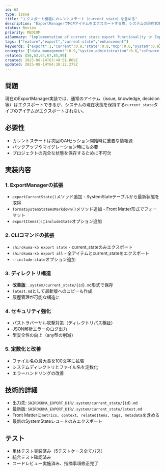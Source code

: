```yaml
---
id: 62
type: issue
title: "エクスポート機能にカレントステート（current_state）を含める"
description: "ExportManagerでMCPアイテムをエクスポートする際、システムの現在状態（current_state）も一緒にエクスポートする機能が未実装"
status: Review
priority: MEDIUM
aiSummary: "Implementation of current state export functionality in ExportManager, including system state backup, CLI commands, directory structure, security enhancements, and comprehensive testing for MCP items export system."
tags: ["feature","export","current-state","enhancement"]
keywords: {"export":1,"current":0.9,"state":0.9,"mcp":0.8,"system":0.8}
concepts: {"data_management":0.9,"system_administration":0.8,"software_architecture":0.7,"file_management":0.7,"security":0.6}
related: [56,63,64,67,85,99]
created: 2025-08-14T03:49:51.809Z
updated: 2025-08-14T04:38:22.275Z
---
```


## 問題

現在のExportManager実装では、通常のアイテム（issue, knowledge, decision等）はエクスポートできるが、システムの現在状態を保持する`current_state`タイプのアイテムがエクスポートされない。

## 必要性

- カレントステートは次回のAIセッション開始時に重要な情報源
- バックアップやマイグレーション時にも必要
- プロジェクトの完全な状態を保存するために不可欠

## 実装内容

### 1. ExportManagerの拡張
- `exportCurrentState()`メソッド追加 - SystemStateテーブルから最新状態を取得
- `formatSystemStateAsMarkdown()`メソッド追加 - Front Matter形式でフォーマット
- `exportItems()`に`includeState`オプション追加

### 2. CLIコマンドの拡張
- `shirokuma-kb export state` - current_stateのみエクスポート
- `shirokuma-kb export all` - 全アイテムとcurrent_stateをエクスポート
- `--include-state`オプション追加

### 3. ディレクトリ構造
- **改善版**: `.system/current_state/{id}.md`形式で保存
- `latest.md`として最新版へのコピーも作成
- 履歴管理が可能な構造に

### 4. セキュリティ強化
- パストラバーサル攻撃対策（ディレクトリパス検証）
- JSON解析エラーのログ出力
- 型安全性の向上（any型の削減）

### 5. 定数化と改善
- ファイル名の最大長を100文字に拡張
- システムディレクトリとファイル名を定数化
- エラーハンドリングの改善

## 技術的詳細

- 出力先: `SHIROKUMA_EXPORT_DIR/.system/current_state/{id}.md`
- 最新版: `SHIROKUMA_EXPORT_DIR/.system/current_state/latest.md`
- Front Matterに`metrics`、`context`、`relatedItems`、`tags`、`metadata`を含める
- 最新のSystemStateレコードのみエクスポート

## テスト

- 単体テスト実装済み（5テストケース全てパス）
- 統合テスト確認済み
- コードレビュー実施済み、指摘事項修正完了